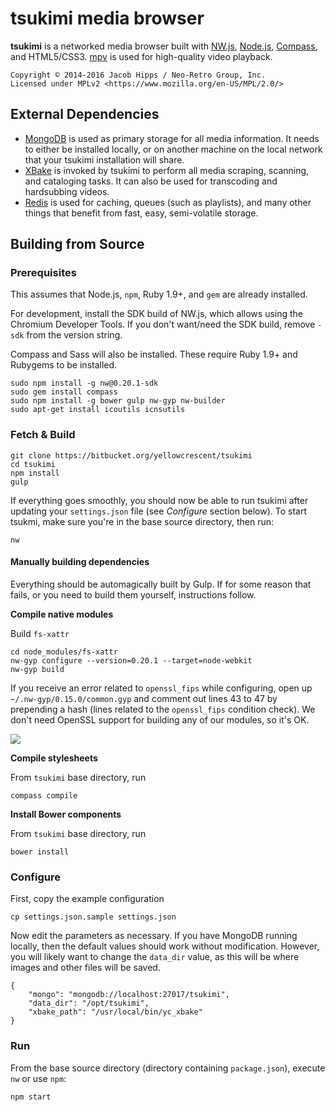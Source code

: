 
# tsukimi media browser

__tsukimi__ is a networked media browser built with [NW.js](http://nwjs.io/), [Node.js](https://nodejs.org/), [Compass](http://compass-style.org/), and HTML5/CSS3. [mpv](https://mpv.io/) is used for high-quality video playback.

```
Copyright © 2014-2016 Jacob Hipps / Neo-Retro Group, Inc.
Licensed under MPLv2 <https://www.mozilla.org/en-US/MPL/2.0/>
```

## External Dependencies

- [MongoDB](https://docs.mongodb.org/manual/installation/) is used as primary storage for all media information. It needs to either be installed locally, or on another machine on the local network that your tsukimi installation will share.
- [XBake](https://bitbucket.org/yellowcrescent/yc_xbake) is invoked by tsukimi to perform all media scraping, scanning, and cataloging tasks. It can also be used for transcoding and hardsubbing videos.
- [Redis](http://redis.io/) is used for caching, queues (such as playlists), and many other things that benefit from fast, easy, semi-volatile storage.


## Building from Source

### Prerequisites

This assumes that Node.js, `npm`, Ruby 1.9+, and `gem` are already installed.

For development, install the SDK build of NW.js, which allows using the Chromium Developer Tools.
If you don't want/need the SDK build, remove `-sdk` from the version string.

Compass and Sass will also be installed. These require Ruby 1.9+ and Rubygems to be installed.

```
sudo npm install -g nw@0.20.1-sdk
sudo gem install compass
sudo npm install -g bower gulp nw-gyp nw-builder
sudo apt-get install icoutils icnsutils
```

### Fetch & Build


```
git clone https://bitbucket.org/yellowcrescent/tsukimi
cd tsukimi
npm install
gulp
```

If everything goes smoothly, you should now be able to run tsukimi after updating your `settings.json` file
(see _Configure_ section below). To start tsukmi, make sure you're in the base source directory, then run:

```
nw
```


#### Manually building dependencies

Everything should be automagically built by Gulp. If for some reason that fails, or you
need to build them yourself, instructions follow.

__Compile native modules__

Build `fs-xattr`

```
cd node_modules/fs-xattr
nw-gyp configure --version=0.20.1 --target=node-webkit
nw-gyp build
```

If you receive an error related to `openssl_fips` while configuring,
open up `~/.nw-gyp/0.15.0/common.gyp` and comment out lines 43 to 47
by prepending a hash (lines related to the `openssl_fips` condition check).
We don't need OpenSSL support for building any of our modules, so it's OK.

![](https://ss.ycnrg.org/jotunn_20160527_233435.png)

__Compile stylesheets__

From `tsukimi` base directory, run

```
compass compile
```

__Install Bower components__

From `tsukimi` base directory, run

```
bower install
```

### Configure

First, copy the example configuration

```
cp settings.json.sample settings.json
```

Now edit the parameters as necessary. If you have MongoDB running locally, then the default
values should work without modification. However, you will likely want to change the
`data_dir` value, as this will be where images and other files will be saved.

```
{
	"mongo": "mongodb://localhost:27017/tsukimi",
	"data_dir": "/opt/tsukimi",
	"xbake_path": "/usr/local/bin/yc_xbake"
}
```

### Run

From the base source directory (directory containing `package.json`), execute `nw` or use `npm`:

```
npm start
```
